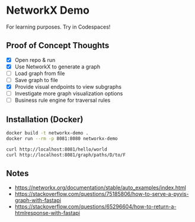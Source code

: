 # NetworkX Demo

For learning purposes. Try in Codespaces!

## Proof of Concept Thoughts

- [x] Open repo & run
- [x] Use NetworkX to generate a graph
- [ ] Load graph from file
- [ ] Save graph to file
- [x] Provide visual endpoints to view subgraphs
- [ ] Investigate more graph visualization options
- [ ] Business rule engine for traversal rules

## Installation (Docker)

```bash
docker build -t networkx-demo .
docker run --rm -p 8081:8080 networkx-demo

curl http://localhost:8081/hello/world
curl http://localhost:8081/graph/paths/D/to/F
```

## Notes

* https://networkx.org/documentation/stable/auto_examples/index.html
* https://stackoverflow.com/questions/75185806/how-to-serve-a-pyvis-graph-with-fastapi
* https://stackoverflow.com/questions/65296604/how-to-return-a-htmlresponse-with-fastapi

